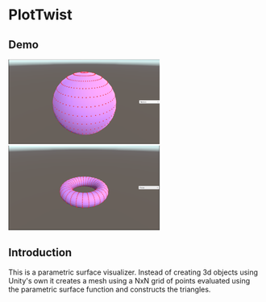 # PlotTwist

## Demo
<img src="https://github.com/Reztreal/PlotTwist/blob/main/snips/sphere.PNG?raw=true" alt="Alt text for sphere image" title="Sphere" width="300" height="168"/>

<img src="https://github.com/Reztreal/PlotTwist/blob/main/snips/torus.PNG?raw=true" alt="Alt text for torus image" title="Torus" width="300" height="168"/>


## Introduction
This is a parametric surface visualizer. Instead of creating 3d objects using Unity's own it creates a mesh using a NxN grid of points evaluated using the parametric surface function and constructs the triangles.

